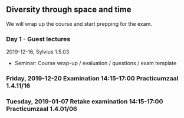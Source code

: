 Diversity through space and time
--------------------------------
We will wrap up the course and start prepping for the exam.

### Day 1 - Guest lectures

2019-12-16, Sylvius 1.5.03

- Seminar: Course wrap-up / evaluation / questions / exam template

### Friday, 2019-12-20 Examination 14:15-17:00 Practicumzaal 1.4.11/16

### Tuesday, 2019-01-07 Retake examination 14:15-17:00 Practicumzaal 1.4.01/06
